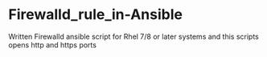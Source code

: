 # Firewalld_rule_in-Ansible
Written Firewalld ansible script for Rhel 7/8 or later systems and this scripts opens http and https ports
